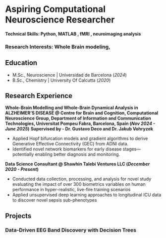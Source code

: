 # Aspiring Computational Neuroscience Researcher

#### Technical Skills: Python, MATLAB , fMRI , neuroimaging analysis

### Research Interests: Whole Brain modeling, 

## Education							       		
- M.Sc., Neuroscience | Universidad de Barcelona (_2024_)	 			        		
- B.Sc., Chemistry | University Of Calcutta (_2020_)

## Research Experience
**Whole-Brain Modelling and Whole-Brain Dynamical Analysis in ALZHEIMER’S DISEASE @  Centre for Brain and Cognition, Computational Neuroscience Group, 
Department of Information and Communication Technologies, Universitat Pompeu Fabra, Barcelona, Spain (_Nov 2024 - June 2025_)**
**Supervised by - Dr. Gustavo Deco and Dr. Jakub Vohryzek**
- Applied Hopf bifurcation models and gradient algorithms to derive Generative Effective Connectivity (GEC) from ADNI data.
- Identified novel network biomarkers for early disease stages—potentially enabling better diagnosis and monitoring.

**Data Science Consultant @ Shawhin Talebi Ventures LLC (_December 2020 - Present_)**
- Conducted data collection, processing, and analysis for novel study evaluating the impact of over 300 biometrics variables on human performance in hyper-realistic, live-fire training scenarios
- Applied unsupervised deep learning approaches to longitudinal ICU data to discover novel sepsis sub-phenotypes

## Projects
### Data-Driven EEG Band Discovery with Decision Trees
